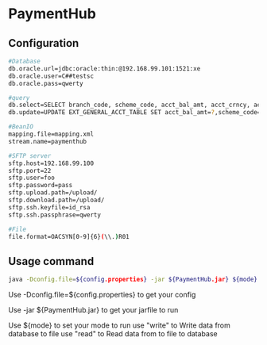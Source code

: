 # PaymentHub

Configuration
---------------
```sh
#Database
db.oracle.url=jdbc:oracle:thin:@192.168.99.101:1521:xe
db.oracle.user=C##testsc
db.oracle.pass=qwerty

#query
db.select=SELECT branch_code, scheme_code, acct_bal_amt, acct_crncy, account_id, scheme_type FROM ext_general_acct_table WHERE bank_id = '011' AND scheme_type != 'OAB' AND LENGTH(account_id) = 10
db.update=UPDATE EXT_GENERAL_ACCT_TABLE SET acct_bal_amt=?,scheme_code=? WHERE account_id =? AND  bank_id ='011'

#BeanIO
mapping.file=mapping.xml
stream.name=paymenthub

#SFTP server
sftp.host=192.168.99.100
sftp.port=22
sftp.user=foo
sftp.password=pass
sftp.upload.path=/upload/
sftp.download.path=/upload/
sftp.ssh.keyfile=id_rsa
sftp.ssh.passphrase=qwerty

#File
file.format=OACSYN[0-9]{6}(\\.)R01

```

Usage command
---------------
```sh
java -Dconfig.file=${config.properties} -jar ${PaymentHub.jar} ${mode}
```
  Use -Dconfig.file=${config.properties} to get your config
	
  Use -jar ${PaymentHub.jar} to get your jarfile to run
	
  Use ${mode} to set your mode to run
		use "write" to Write data from database to file
		use "read" to Read data from to file to database

